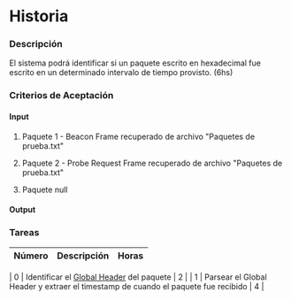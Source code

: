 # Historia

### Descripción

El sistema podrá identificar si un paquete escrito en hexadecimal fue escrito en un determinado intervalo de tiempo provisto. (6hs)

### Criterios de Aceptación

#### Input 

1) Paquete 1 - Beacon Frame recuperado de archivo "Paquetes de prueba.txt"

2) Paquete 2 - Probe Request Frame recuperado de archivo "Paquetes de prueba.txt"

3) Paquete null

#### Output



### Tareas

| Número | Descripción | Horas | 
| ------ | ------ | :------: |

| 0 | Identificar el [Global Header](https://wiki.wireshark.org/Development/LibpcapFileFormat#Global_Header) del paquete | 2 |
| 1 | Parsear el Global Header y extraer el timestamp de cuando el paquete fue recibido | 4 |

